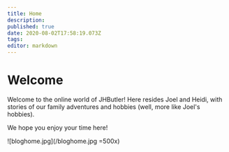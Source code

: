 ```yaml
---
title: Home
description: 
published: true
date: 2020-08-02T17:58:19.073Z
tags: 
editor: markdown
---
```


# Welcome

Welcome to the online world of JHButler! Here resides Joel and Heidi,  with stories of our family adventures and hobbies (well, more like Joel's hobbies). 

We hope you enjoy your time here! 

![bloghome.jpg](/bloghome.jpg =500x)
